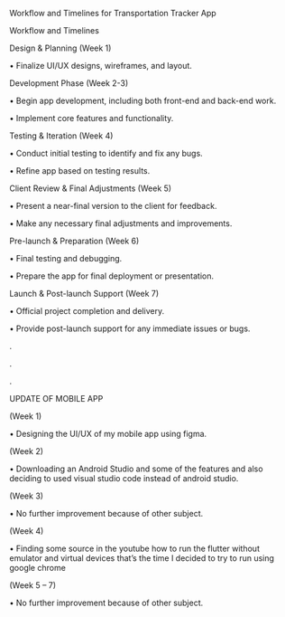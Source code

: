 Workflow and Timelines for Transportation Tracker App

Workflow and Timelines

Design & Planning (Week 1)

•	Finalize UI/UX designs, wireframes, and layout.

Development Phase (Week 2-3)

•	Begin app development, including both front-end and back-end work.

•	Implement core features and functionality. 

Testing & Iteration (Week 4)

•	Conduct initial testing to identify and fix any bugs.

•	Refine app based on testing results.

Client Review & Final Adjustments (Week 5)

•	Present a near-final version to the client for feedback.

•	Make any necessary final adjustments and improvements.

Pre-launch & Preparation (Week 6)

•	Final testing and debugging.

•	Prepare the app for final deployment or presentation.

Launch & Post-launch Support (Week 7)

•	Official project completion and delivery.

•	Provide post-launch support for any immediate issues or bugs.

.

.

.

UPDATE OF MOBILE APP
 
 
 (Week 1)
 
•	Designing the UI/UX of my mobile app using figma.

 (Week 2)
 
•	Downloading an Android Studio and some of the features and also deciding to used visual studio code instead of android studio.

(Week 3)

•	No further improvement because of other subject.

(Week 4)

•	Finding some source in the youtube how to run the flutter without emulator and virtual devices that’s the time I decided to try to run using google chrome

(Week 5 – 7)

•	No further improvement because of other subject.

